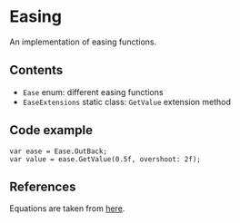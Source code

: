 ﻿# Easing

An implementation of easing functions.

## Contents

- `Ease` enum: different easing functions
- `EaseExtensions` static class: `GetValue` extension method

## Code example

```
var ease = Ease.OutBack;
var value = ease.GetValue(0.5f, overshoot: 2f);
```

## References

Equations are taken from [here](https://easings.net/).
